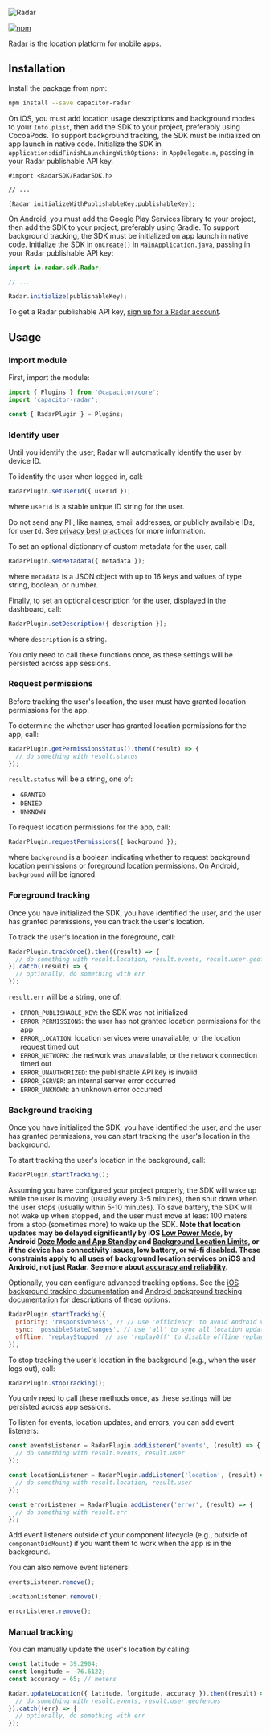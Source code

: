![Radar](https://raw.githubusercontent.com/radarlabs/capacitor-radar/master/logo.png)

[![npm](https://img.shields.io/npm/v/capacitor-radar.svg)](https://www.npmjs.com/package/capacitor-radar)

[Radar](https://radar.io) is the location platform for mobile apps.

## Installation

Install the package from npm:

```bash
npm install --save capacitor-radar
```

On iOS, you must add location usage descriptions and background modes to your `Info.plist`, then add the SDK to your project, preferably using CocoaPods. To support background tracking, the SDK must be initialized on app launch in native code. Initialize the SDK in `application:didFinishLaunchingWithOptions:` in `AppDelegate.m`, passing in your Radar publishable API key.

```objc
#import <RadarSDK/RadarSDK.h>

// ...

[Radar initializeWithPublishableKey:publishableKey];
```

On Android, you must add the Google Play Services library to your project, then add the SDK to your project, preferably using Gradle. To support background tracking, the SDK must be initialized on app launch in native code. Initialize the SDK in `onCreate()` in `MainApplication.java`, passing in your Radar publishable API key:

```java
import io.radar.sdk.Radar;

// ...

Radar.initialize(publishableKey);
```

To get a Radar publishable API key, [sign up for a Radar account](https://radar.io).

## Usage

### Import module

First, import the module:

```javascript
import { Plugins } from '@capacitor/core';
import 'capacitor-radar';

const { RadarPlugin } = Plugins;
```

### Identify user

Until you identify the user, Radar will automatically identify the user by device ID.

To identify the user when logged in, call:

```javascript
RadarPlugin.setUserId({ userId });
```

where `userId` is a stable unique ID string for the user.

Do not send any PII, like names, email addresses, or publicly available IDs, for `userId`. See [privacy best practices](https://help.radar.io/privacy/what-are-privacy-best-practices-for-radar) for more information.

To set an optional dictionary of custom metadata for the user, call:

```javascript
RadarPlugin.setMetadata({ metadata });
```

where `metadata` is a JSON object with up to 16 keys and values of type string, boolean, or number.

Finally, to set an optional description for the user, displayed in the dashboard, call:

```javascript
RadarPlugin.setDescription({ description });
```

where `description` is a string.

You only need to call these functions once, as these settings will be persisted across app sessions.

### Request permissions

Before tracking the user's location, the user must have granted location permissions for the app.

To determine the whether user has granted location permissions for the app, call:

```javascript
RadarPlugin.getPermissionsStatus().then((result) => {
  // do something with result.status
});
```

`result.status` will be a string, one of:

- `GRANTED`
- `DENIED`
- `UNKNOWN`

To request location permissions for the app, call:

```javascript
RadarPlugin.requestPermissions({ background });
```

where `background` is a boolean indicating whether to request background location permissions or foreground location permissions. On Android, `background` will be ignored.

### Foreground tracking

Once you have initialized the SDK, you have identified the user, and the user has granted permissions, you can track the user's location.

To track the user's location in the foreground, call:

```javascript
RadarPlugin.trackOnce().then((result) => {
  // do something with result.location, result.events, result.user.geofences
}).catch((result) => {
  // optionally, do something with err
});
```

`result.err` will be a string, one of:

- `ERROR_PUBLISHABLE_KEY`: the SDK was not initialized
- `ERROR_PERMISSIONS`: the user has not granted location permissions for the app
- `ERROR_LOCATION`: location services were unavailable, or the location request timed out
- `ERROR_NETWORK`: the network was unavailable, or the network connection timed out
- `ERROR_UNAUTHORIZED`: the publishable API key is invalid
- `ERROR_SERVER`: an internal server error occurred
- `ERROR_UNKNOWN`: an unknown error occurred

### Background tracking

Once you have initialized the SDK, you have identified the user, and the user has granted permissions, you can start tracking the user's location in the background.

To start tracking the user's location in the background, call:

```javascript
RadarPlugin.startTracking();
```

Assuming you have configured your project properly, the SDK will wake up while the user is moving (usually every 3-5 minutes), then shut down when the user stops (usually within 5-10 minutes). To save battery, the SDK will not wake up when stopped, and the user must move at least 100 meters from a stop (sometimes more) to wake up the SDK. **Note that location updates may be delayed significantly by iOS [Low Power Mode](https://support.apple.com/en-us/HT205234), by Android [Doze Mode and App Standby](https://developer.android.com/training/monitoring-device-state/doze-standby.html) and [Background Location Limits](https://developer.android.com/about/versions/oreo/background-location-limits.html), or if the device has connectivity issues, low battery, or wi-fi disabled. These constraints apply to all uses of background location services on iOS and Android, not just Radar. See more about [accuracy and reliability](https://radar.io/documentation/sdk#accuracy).**

Optionally, you can configure advanced tracking options. See the [iOS background tracking documentation](https://radar.io/documentation/sdk#ios-background) and [Android background tracking documentation](https://radar.io/documentation/sdk#android-background) for descriptions of these options.

```javascript
RadarPlugin.startTracking({
  priority: 'responsiveness', // // use 'efficiency' to avoid Android vitals bad behavior thresholds (ignored on iOS)
  sync: 'possibleStateChanges', // use 'all' to sync all location updates ('possibleStateChanges' recommended)
  offline: 'replayStopped' // use 'replayOff' to disable offline replay ('replayStopped' recommended)
});
```

To stop tracking the user's location in the background (e.g., when the user logs out), call:

```javascript
RadarPlugin.stopTracking();
```

You only need to call these methods once, as these settings will be persisted across app sessions.

To listen for events, location updates, and errors, you can add event listeners:

```javascript
const eventsListener = RadarPlugin.addListener('events', (result) => {
  // do something with result.events, result.user
});

const locationListener = RadarPlugin.addListener('location', (result) => {
  // do something with result.location, result.user
});

const errorListener = RadarPlugin.addListener('error', (result) => {
  // do something with result.err
});
```

Add event listeners outside of your component lifecycle (e.g., outside of `componentDidMount`) if you want them to work when the app is in the background.

You can also remove event listeners:

```javascript
eventsListener.remove();

locationListener.remove();

errorListener.remove();
```

### Manual tracking

You can manually update the user's location by calling:

```javascript
const latitude = 39.2904;
const longitude = -76.6122;
const accuracy = 65; // meters

Radar.updateLocation({ latitude, longitude, accuracy }).then((result) => {
  // do something with result.events, result.user.geofences
}).catch((err) => {
  // optionally, do something with err
});
```
